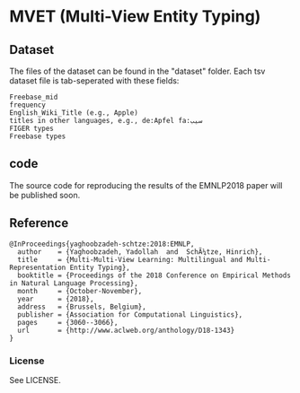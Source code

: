 # MVET (Multi-View Entity Typing)

## Dataset
The files of the dataset can be found in the "dataset" folder.
Each tsv dataset file is tab-seperated with these fields:

```
Freebase_mid
frequency
English_Wiki_Title (e.g., Apple)
titles in other languages, e.g., de:Apfel fa:سیب
FIGER types 
Freebase types
```

## code
The source code for reproducing the results of the EMNLP2018 paper will be published soon.

## Reference

```
@InProceedings{yaghoobzadeh-schtze:2018:EMNLP,
  author    = {Yaghoobzadeh, Yadollah  and  SchÃ¼tze, Hinrich},
  title     = {Multi-Multi-View Learning: Multilingual and Multi-Representation Entity Typing},
  booktitle = {Proceedings of the 2018 Conference on Empirical Methods in Natural Language Processing},
  month     = {October-November},
  year      = {2018},
  address   = {Brussels, Belgium},
  publisher = {Association for Computational Linguistics},
  pages     = {3060--3066},
  url       = {http://www.aclweb.org/anthology/D18-1343}
}

```


### License
See LICENSE.


